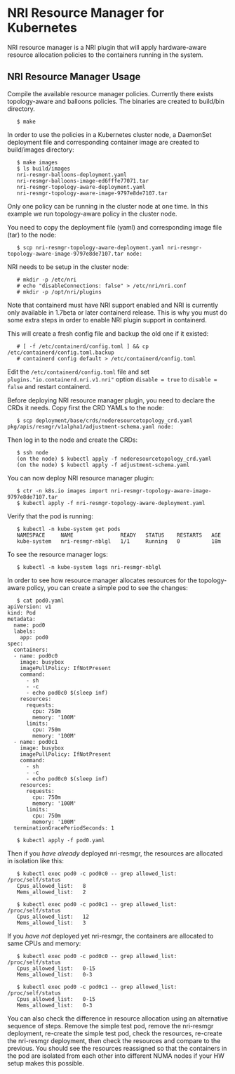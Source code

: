 # NRI Resource Manager for Kubernetes

NRI resource manager is a NRI plugin that will apply hardware-aware
resource allocation policies to the containers running in the system.

## NRI Resource Manager Usage

Compile the available resource manager policies. Currently there exists
topology-aware and balloons policies. The binaries are created to
build/bin directory.

```
   $ make
```

In order to use the policies in a Kubernetes cluster node, a DaemonSet deployment
file and corresponding container image are created to build/images directory:

```
   $ make images
   $ ls build/images
   nri-resmgr-balloons-deployment.yaml
   nri-resmgr-balloons-image-ed6fffe77071.tar
   nri-resmgr-topology-aware-deployment.yaml
   nri-resmgr-topology-aware-image-9797e8de7107.tar
```

Only one policy can be running in the cluster node at one time. In this example we
run topology-aware policy in the cluster node.

You need to copy the deployment file (yaml) and corresponding image file (tar)
to the node:

```
   $ scp nri-resmgr-topology-aware-deployment.yaml nri-resmgr-topology-aware-image-9797e8de7107.tar node:
```

NRI needs to be setup in the cluster node:

```
   # mkdir -p /etc/nri
   # echo "disableConnections: false" > /etc/nri/nri.conf
   # mkdir -p /opt/nri/plugins
```

Note that containerd must have NRI support enabled and NRI is currently only
available in 1.7beta or later containerd release. This is why you must do
some extra steps in order to enable NRI plugin support in containerd.

This will create a fresh config file and backup the old one if it existed:

```
   # [ -f /etc/containerd/config.toml ] && cp /etc/containerd/config.toml.backup
   # containerd config default > /etc/containerd/config.toml
```

Edit the `/etc/containerd/config.toml` file and set `plugins."io.containerd.nri.v1.nri"`
option `disable = true` to `disable = false` and restart containerd.


Before deploying NRI resource manager plugin, you need to declare the CRDs it needs.
Copy first the CRD YAMLs to the node:

```
   $ scp deployment/base/crds/noderesourcetopology_crd.yaml pkg/apis/resmgr/v1alpha1/adjustment-schema.yaml node:
```

Then log in to the node and create the CRDs:

```
   $ ssh node
   (on the node) $ kubectl apply -f noderesourcetopology_crd.yaml
   (on the node) $ kubectl apply -f adjustment-schema.yaml
```

You can now deploy NRI resource manager plugin:

```
   $ ctr -n k8s.io images import nri-resmgr-topology-aware-image-9797e8de7107.tar
   $ kubectl apply -f nri-resmgr-topology-aware-deployment.yaml
```

Verify that the pod is running:

```
   $ kubectl -n kube-system get pods
   NAMESPACE     NAME               READY   STATUS    RESTARTS   AGE
   kube-system   nri-resmgr-nblgl   1/1     Running   0          18m
```

To see the resource manager logs:

```
   $ kubectl -n kube-system logs nri-resmgr-nblgl
```

In order to see how resource manager allocates resources for the topology-aware policy,
you can create a simple pod to see the changes:

```
   $ cat pod0.yaml
apiVersion: v1
kind: Pod
metadata:
  name: pod0
  labels:
    app: pod0
spec:
  containers:
  - name: pod0c0
    image: busybox
    imagePullPolicy: IfNotPresent
    command:
      - sh
      - -c
      - echo pod0c0 $(sleep inf)
    resources:
      requests:
        cpu: 750m
        memory: '100M'
      limits:
        cpu: 750m
        memory: '100M'
  - name: pod0c1
    image: busybox
    imagePullPolicy: IfNotPresent
    command:
      - sh
      - -c
      - echo pod0c0 $(sleep inf)
    resources:
      requests:
        cpu: 750m
        memory: '100M'
      limits:
        cpu: 750m
        memory: '100M'
  terminationGracePeriodSeconds: 1

   $ kubectl apply -f pod0.yaml
```

Then if you *have already* deployed nri-resmgr, the resources are allocated in isolation like this:

```
   $ kubectl exec pod0 -c pod0c0 -- grep allowed_list: /proc/self/status
   Cpus_allowed_list:	8
   Mems_allowed_list:	2

   $ kubectl exec pod0 -c pod0c1 -- grep allowed_list: /proc/self/status
   Cpus_allowed_list:	12
   Mems_allowed_list:	3
```

If you *have not* deployed yet nri-resmgr, the containers are allocated to same CPUs and memory:

```
   $ kubectl exec pod0 -c pod0c0 -- grep allowed_list: /proc/self/status
   Cpus_allowed_list:	0-15
   Mems_allowed_list:	0-3

   $ kubectl exec pod0 -c pod0c1 -- grep allowed_list: /proc/self/status
   Cpus_allowed_list:	0-15
   Mems_allowed_list:	0-3
```

You can also check the difference in resource allocation using an alternative sequence
of steps. Remove the simple test pod, remove the nri-resmgr deployment, re-create the
simple test pod, check the resources, re-create the nri-resmgr deployment, then check
the resources and compare to the previous. You should see the resources reassigned so
that the containers in the pod are isolated from each other into different NUMA nodes
if your HW setup makes this possible.
